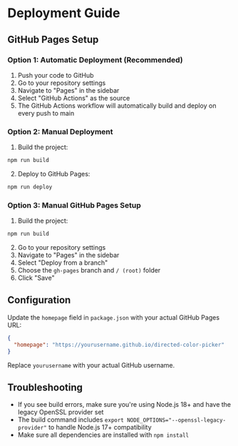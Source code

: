 # Deployment Guide

## GitHub Pages Setup

### Option 1: Automatic Deployment (Recommended)

1. Push your code to GitHub
2. Go to your repository settings
3. Navigate to "Pages" in the sidebar
4. Select "GitHub Actions" as the source
5. The GitHub Actions workflow will automatically build and deploy on every push to main

### Option 2: Manual Deployment

1. Build the project:
```bash
npm run build
```

2. Deploy to GitHub Pages:
```bash
npm run deploy
```

### Option 3: Manual GitHub Pages Setup

1. Build the project:
```bash
npm run build
```

2. Go to your repository settings
3. Navigate to "Pages" in the sidebar
4. Select "Deploy from a branch"
5. Choose the `gh-pages` branch and `/ (root)` folder
6. Click "Save"

## Configuration

Update the `homepage` field in `package.json` with your actual GitHub Pages URL:

```json
{
  "homepage": "https://yourusername.github.io/directed-color-picker"
}
```

Replace `yourusername` with your actual GitHub username.

## Troubleshooting

- If you see build errors, make sure you're using Node.js 18+ and have the legacy OpenSSL provider set
- The build command includes `export NODE_OPTIONS="--openssl-legacy-provider"` to handle Node.js 17+ compatibility
- Make sure all dependencies are installed with `npm install` 